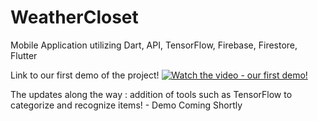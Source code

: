 # WeatherCloset
Mobile Application utilizing Dart, API, TensorFlow, Firebase, Firestore, Flutter

Link to our first demo of the project! 
[![Watch the video - our first demo! ](https://img.youtube.com/vi/BxALO3yGrZk/maxresdefault.jpg)](https://www.youtube.com/watch?v=BxALO3yGrZk&ab_channel=LanaPinjic)

The updates along the way : addition of tools such as TensorFlow to categorize and recognize items! - Demo Coming Shortly 
